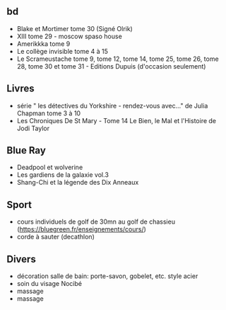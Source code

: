 ## bd

- Blake et Mortimer tome 30 (Signé Olrik)
- XIII tome 29 - moscow spaso house
- Amerikkka tome 9
- Le collège invisible tome 4 à 15
- Le Scrameustache tome 9, tome 12, tome 14, tome 25, tome 26, tome 28, tome 30 et tome 31 - Editions Dupuis (d'occasion seulement)

## Livres

- série " les détectives du Yorkshire - rendez-vous avec..." de Julia Chapman tome 3 à 10
- Les Chroniques De St Mary - Tome 14 Le Bien, le Mal et l'Histoire de Jodi Taylor

## Blue Ray

- Deadpool et wolverine
- Les gardiens de la galaxie vol.3
- Shang-Chi et la légende des Dix Anneaux

## Sport

- cours individuels de golf de 30mn au golf de chassieu (https://bluegreen.fr/enseignements/cours/)
- corde à sauter (decathlon)

## Divers

- décoration salle de bain: porte-savon, gobelet, etc. style acier
- soin du visage Nocibé
- massage
- massage
